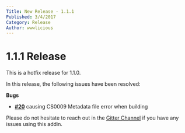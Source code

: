 ```yaml
---
Title: New Release - 1.1.1
Published: 3/4/2017
Category: Release
Author: wwwlicious
---
```


# 1.1.1 Release

This is a hotfix release for 1.1.0.

In this release, the following issues have been resolved:

__Bugs__

- [__#20__](https://github.com/cake-contrib/Cake.Incubator/issues/20) causing CS0009 Metadata file error when building

Please do not hesitate to reach out in the [Gitter Channel](https://gitter.im/cake-contrib/Lobby) if you have any issues using this addin.